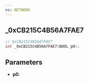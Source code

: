 ```yaml
---
ns: NETWORK
---
```

## _0xCB215C4B56A7FAE7

```c
// 0xCB215C4B56A7FAE7
int _0xCB215C4B56A7FAE7(BOOL p0);
```

## Parameters
* **p0**:
